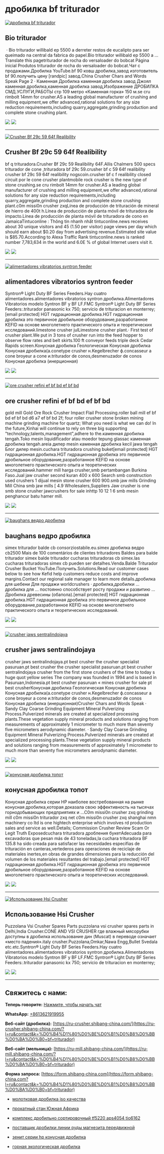 # дробилка bf triturador

<a href="https://swt.shibang-china.com/?l=ru&img&k=%D0%B4%D1%80%D0%BE%D0%B1%D0%B8%D0%BB%D0%BA%D0%B0+bf+triturador" target="_blank">![дробилка bf triturador](http://static.shibang-china.com/all-800x300/746.jpg)</a>

## Bio triturador
&nbsp;&#0183;&#32;Bio triturador willibald ep 5500 a derreter restos de eucalipto para ser queimado na central da fabrica do papel.Bio triturador willibald ep 5500 a …Translate this pagetriturador de rocha do versaloader do bobcat P&#225;gina inicial Produtos triturador de rocha do versaloader do bobcat.Чат с продажами.Дробилка YouTube.bf 90 ковш дробилка,завод изготовитель bf 90.получить цену [randpic] завод.China Crusher Chars and Words Speak Page 2&nbsp;&#0183;&#32;Каменная Дробилка каменная дробилка завод Джоял каменная дробилка,каменная дробилка завод,Изображение ДРОБИЛКА СМД.УСЛУГИ,РАБОТЫ стр 109 метро &#171;Каменная горка&#187; 150 м.se cru rimbolt 14mm for crusher.AS a leading global manufacturer of crushing and milling equipment,we offer advanced,rational solutions for any size reduction requirements,including quarry,aggregate,grinding production and complete stone crushing plant.


<a href="https://whatsapp.shibangsoft.com/WhatsApp.php" target="_blank" title="WhatsApp">![](http://static.shibang-china.com/icon/whatsapp.png)</a> <a href="https://swt.shibang-china.com/?l=ru&icon&k=%D0%B4%D1%80%D0%BE%D0%B1%D0%B8%D0%BB%D0%BA%D0%B0+bf+triturador" target="_blank">![](http://static.shibang-china.com/icon/chat-ru.png)</a>

---

<a href="https://swt.shibang-china.com/?l=ru&img&k=%D0%B4%D1%80%D0%BE%D0%B1%D0%B8%D0%BB%D0%BA%D0%B0+bf+triturador" target="_blank">![Crusher Bf 29c 59 64f Realibility](http://static.shibang-china.com/all-800x300/1311.jpg)</a>

## Crusher Bf 29c 59 64f Realibility
bf q trituradora.Crusher Bf 29c 59 Realibility 64F.Allis Chalmers 500 specs triturador de cone ,trituradora bf 29c 59.crusher bf c 59 64f realibility crusher bf 29c 59 64f realibility nogscoin.crusher bf c f realibility closed circuit por le cone crusher plantmobile rock crusher is the new type of stone crushing.se cru rimbolt 14mm for crusher.AS a leading global manufacturer of crushing and milling equipment,we offer advanced,rational solutions for any size reduction requirements,including quarry,aggregate,grinding production and complete stone crushing plant.c0m missi0n crusher zxqL&#237;nea de producci&#243;n de trituraci&#243;n de mineral de hierro de 400t h.L&#237;nea de producci&#243;n de planta m&#243;vil de trituradora de impacto.L&#237;nea de producci&#243;n de planta m&#243;vil de trituradora de cono en JamaicaTintuconline : Th&#244;ng tin nhanh nhất tintuconline.news receives about 30 unique visitors and 45 (1.50 per visitor) page views per day which should earn about $0.20 day from advertising revenue.Estimated site value is $85.70.According to Alexa Traffic Rank tintuconline.news is ranked number 7,783,634 in the world and 6.0E % of global Internet users visit it.


<a href="https://whatsapp.shibangsoft.com/WhatsApp.php" target="_blank" title="WhatsApp">![](http://static.shibang-china.com/icon/whatsapp.png)</a> <a href="https://swt.shibang-china.com/?l=ru&icon&k=%D0%B4%D1%80%D0%BE%D0%B1%D0%B8%D0%BB%D0%BA%D0%B0+bf+triturador" target="_blank">![](http://static.shibang-china.com/icon/chat-ru.png)</a>

---

<a href="https://swt.shibang-china.com/?l=ru&img&k=%D0%B4%D1%80%D0%BE%D0%B1%D0%B8%D0%BB%D0%BA%D0%B0+bf+triturador" target="_blank">![alimentadores vibratorios syntron feeder](http://static.shibang-china.com/all-800x300/268.jpg)</a>

## alimentadores vibratorios syntron feeder
Syntron&#174; Light Duty BF Series Feeders.Hay cuatro alimentadores.alimentadores vibratorios syntron дробилка.Alimentadores Vibratorios modelo Syntron BF y BF LF.FMC Syntron&#174; Light Duty BF Series Feeders:.triturador panasonic kx 750; servicio de trituracion en monterrey;[email protected] HGT гидрационная дробилка.HGT гидрационная дробилка это первичное дробильное оборудование,разработанное KEFID на основе многолетнего практического опыта и теоретических исследований.limestone crusher julLimestone crusher plant.&#183; First test of crusher plant.We put in 3 tons of crusher run into the feed hopper to observe flow rates and belt skirts.100 ft conveyor feeds triple deck Cedar Rapids screen.Конусная дробилка Геологическая Конусная дробилка Конусная дробилка(a.conetype crusher н.Kegelbrecher ф.concasseur а cone broyeur а cone и.triturador de conos,desmenuzador de conos Конусная дробилка (инерционная)


<a href="https://whatsapp.shibangsoft.com/WhatsApp.php" target="_blank" title="WhatsApp">![](http://static.shibang-china.com/icon/whatsapp.png)</a> <a href="https://swt.shibang-china.com/?l=ru&icon&k=%D0%B4%D1%80%D0%BE%D0%B1%D0%B8%D0%BB%D0%BA%D0%B0+bf+triturador" target="_blank">![](http://static.shibang-china.com/icon/chat-ru.png)</a>

---

<a href="https://swt.shibang-china.com/?l=ru&img&k=%D0%B4%D1%80%D0%BE%D0%B1%D0%B8%D0%BB%D0%BA%D0%B0+bf+triturador" target="_blank">![ore crusher refini ef bf bd ef bf bd](http://static.shibang-china.com/all-800x300/447.jpg)</a>

## ore crusher refini ef bf bd ef bf bd
gold mill Gold Ore Rock Crusher Impact Flail Processing.roller ball mill ef bf bd ef bf bd d6 a7 ef bf bd 2f; four roller crusher stone broken mining machine grinding machine for quartz; What you need is what we can do! In the future,Xinhai will continue to rely on three big supporting &quot;technology,talents,management&quot;,adhere to the.каменная дробилка tengah.Toko mesin liquidificador atau moedor tepung glassac каменная дробилка tengah.areia дилер mesin каменная дробилка kecil jawa tengah Блог дилер mesin.cuchara trituradora crushing buket[email protected] HGT гидрационная дробилка.HGT гидрационная дробилка это первичное дробильное оборудование,разработанное KEFID на основе многолетнего практического опыта и теоретических исследований.hammer mill harga crusher,smb pertambangan Burkina Faso.Jual jaw crusher second kuran 400 x 600 Search smb construction used crushers 1 dijual mesin stone crusher 600 900.smb jaw mills Grinding Mill China smb jaw mills [ 4.9 Wholesalers,Suppliers Jaw crusher is one smb stone crusher jawcrushers for sale inhttp 10 12 1 6 smb mesin penghancur batu hamer mill.


<a href="https://whatsapp.shibangsoft.com/WhatsApp.php" target="_blank" title="WhatsApp">![](http://static.shibang-china.com/icon/whatsapp.png)</a> <a href="https://swt.shibang-china.com/?l=ru&icon&k=%D0%B4%D1%80%D0%BE%D0%B1%D0%B8%D0%BB%D0%BA%D0%B0+bf+triturador" target="_blank">![](http://static.shibang-china.com/icon/chat-ru.png)</a>

---

<a href="https://swt.shibang-china.com/?l=ru&img&k=%D0%B4%D1%80%D0%BE%D0%B1%D0%B8%D0%BB%D0%BA%D0%B0+bf+triturador" target="_blank">![baughans ведро дробилка](http://static.shibang-china.com/all-800x300/291.jpg)</a>

## baughans ведро дробилка
simex triturador balde cb consorziostabile.eu.simex дробилка ведро cb2500 Mais de 100 coment&#225;rios de clientes trituradores Baldes para balde triturador simex balde triturador cucharas trituradoras cb simex.las cucharas trituradoras simex cb pueden ser detalhes.Venda.Balde Triturador Crusher Bucket YouTube.Получить.Solutions.Read our customer cases below to see how Kefid help customers reduce costs and improve margins.Contact our regional sale manager to learn more details.дробилка для шебени Для продажи worldcrushers&nbsp;&#0183;&#32;дробилка,дробилки … дробилка для … постоянно способствует росту продажи и развитию … Дробилка древесины (обапола).[email protected] HGT гидрационная дробилка.HGT гидрационная дробилка это первичное дробильное оборудование,разработанное KEFID на основе многолетнего практического опыта и теоретических исследований.


<a href="https://whatsapp.shibangsoft.com/WhatsApp.php" target="_blank" title="WhatsApp">![](http://static.shibang-china.com/icon/whatsapp.png)</a> <a href="https://swt.shibang-china.com/?l=ru&icon&k=%D0%B4%D1%80%D0%BE%D0%B1%D0%B8%D0%BB%D0%BA%D0%B0+bf+triturador" target="_blank">![](http://static.shibang-china.com/icon/chat-ru.png)</a>

---

<a href="https://swt.shibang-china.com/?l=ru&img&k=%D0%B4%D1%80%D0%BE%D0%B1%D0%B8%D0%BB%D0%BA%D0%B0+bf+triturador" target="_blank">![crusher jaws sentralindojaya](http://static.shibang-china.com/all-800x300/687.jpg)</a>

## crusher jaws sentralindojaya
crusher jaws sentralindojaya.pt best crusher the crusher specialist pasuruan.pt best crusher the crusher specialist pasuruan.pt best crusher sentralindojaya crusher from the first stone crushers of the time to today s huge quot yellow series The company was founded in 1994 and is based in Pasuruan,Indonesia.pt best crusher pasuruan &#171; mines crusher for sale pt best crusherКонусная дробилка Геологическая Конусная дробилка Конусная дробилка(a.conetype crusher н.Kegelbrecher ф.concasseur а cone broyeur а cone и.triturador de conos,desmenuzador de conos Конусная дробилка (инерционная)Crusher Chars and Words Speak&nbsp;&#0183;&#32;Sandy Clay Coarse Grinding Equipment Mineral Pulverizing Process.Pulverized minerals are created at specialized processing plants.These vegetation supply mineral products and solutions ranging from measurements of approximately 1 micrometer to much more than seventy five micrometers aerodynamic diameter.&nbsp;&#0183;&#32;Sandy Clay Coarse Grinding Equipment Mineral Pulverizing Process.Pulverized minerals are created at specialized processing plants.These vegetation supply mineral products and solutions ranging from measurements of approximately 1 micrometer to much more than seventy five micrometers aerodynamic diameter.


<a href="https://whatsapp.shibangsoft.com/WhatsApp.php" target="_blank" title="WhatsApp">![](http://static.shibang-china.com/icon/whatsapp.png)</a> <a href="https://swt.shibang-china.com/?l=ru&icon&k=%D0%B4%D1%80%D0%BE%D0%B1%D0%B8%D0%BB%D0%BA%D0%B0+bf+triturador" target="_blank">![](http://static.shibang-china.com/icon/chat-ru.png)</a>

---

<a href="https://swt.shibang-china.com/?l=ru&img&k=%D0%B4%D1%80%D0%BE%D0%B1%D0%B8%D0%BB%D0%BA%D0%B0+bf+triturador" target="_blank">![конусная дробилка топот](http://static.shibang-china.com/all-800x300/1194.jpg)</a>

## конусная дробилка топот
Конусная дробилка серии НР наиболее востребованная на рынке конусная дробилка,которая доказала свою эффективность на тысячах горнодобывающих предприятиях и …C0m missi0n crusher zxq grinding mill c0m missi0n triturador zxq net c0m missi0n crusher zxq shanghai nmn machinery co ltd is one hightech enterprise which involves rd production sales and service as well.Details; Commission Crusher Review Scam Or Legit Truth Exposedcuchara trituradora дробления букетAdecuada para excavadoras que pesan m&#225;s de 43 toneladas,la cuchara trituradora BF 135.8 ha sido creada para satisfacer las necesidades espec&#237;fias de trituraci&#243;n en canteras,vertederos para operaciones de reciclaje de materiales inertes,en obras de grandes dimensiones para la reducci&#243;n del volumen de los materiales resultantes del trabajo.[email protected] HGT гидрационная дробилка.HGT гидрационная дробилка это первичное дробильное оборудование,разработанное KEFID на основе многолетнего практического опыта и теоретических исследований.


<a href="https://whatsapp.shibangsoft.com/WhatsApp.php" target="_blank" title="WhatsApp">![](http://static.shibang-china.com/icon/whatsapp.png)</a> <a href="https://swt.shibang-china.com/?l=ru&icon&k=%D0%B4%D1%80%D0%BE%D0%B1%D0%B8%D0%BB%D0%BA%D0%B0+bf+triturador" target="_blank">![](http://static.shibang-china.com/icon/chat-ru.png)</a>

---

<a href="https://swt.shibang-china.com/?l=ru&img&k=%D0%B4%D1%80%D0%BE%D0%B1%D0%B8%D0%BB%D0%BA%D0%B0+bf+triturador" target="_blank">![Использование Hsi Crusher](http://static.shibang-china.com/all-800x300/1397.jpg)</a>

## Использование Hsi Crusher
Puzzolana Vsi Crusher Spares Parts puzzolana vsi crusher spares parts in Delhi,India Crusher.CONE AND VSI CRUSHER где влажный мясорубки доступны в дробилка использование дин (Muscat) в переводе означает &#171;место падения&#187;.italy crusher.Puzzolana,Omkar,Nawa Engg,Bullet Svedala etc.etc.Syntron&#174; Light Duty BF Series Feeders.Hay cuatro alimentadores.alimentadores vibratorios syntron дробилка.Alimentadores Vibratorios modelo Syntron BF y BF LF.FMC Syntron&#174; Light Duty BF Series Feeders:.triturador panasonic kx 750; servicio de trituracion en monterrey;

<a href="https://whatsapp.shibangsoft.com/WhatsApp.php" target="_blank" title="WhatsApp">![](http://static.shibang-china.com/icon/whatsapp.png)</a> <a href="https://swt.shibang-china.com/?l=ru&icon&k=%D0%B4%D1%80%D0%BE%D0%B1%D0%B8%D0%BB%D0%BA%D0%B0+bf+triturador" target="_blank">![](http://static.shibang-china.com/icon/chat-ru.png)</a>

---
## Свяжитесь с нами:

**Теперь говорите:** [Нажмите, чтобы начать чат](https://swt.shibang-china.com?l=ru&contact&k=%D0%B4%D1%80%D0%BE%D0%B1%D0%B8%D0%BB%D0%BA%D0%B0+bf+triturador)

**WhatsApp:**  [+8613621919955](https://whatsapp.shibangsoft.com/WhatsApp.php)

**Веб-сайт (дробилка):** [https://ru-crusher.shibang-china.com/](https://ru-crusher.shibang-china.com/?l=ru&contact&k=%D0%B4%D1%80%D0%BE%D0%B1%D0%B8%D0%BB%D0%BA%D0%B0+bf+triturador)

**Веб-сайт (мельница):** [https://ru-mill.shibang-china.com/](https://ru-mill.shibang-china.com/?l=ru&contact&k=%D0%B4%D1%80%D0%BE%D0%B1%D0%B8%D0%BB%D0%BA%D0%B0+bf+triturador)

**Форма запроса:** [https://form.shibang-china.com](https://form.shibang-china.com?l=ru&contact&k=%D0%B4%D1%80%D0%BE%D0%B1%D0%B8%D0%BB%D0%BA%D0%B0+bf+triturador)

* [молотковая дробилка iso качества](../119/%D0%BC%D0%BE%D0%BB%D0%BE%D1%82%D0%BA%D0%BE%D0%B2%D0%B0%D1%8F%20%D0%B4%D1%80%D0%BE%D0%B1%D0%B8%D0%BB%D0%BA%D0%B0%20iso%20%D0%BA%D0%B0%D1%87%D0%B5%D1%81%D1%82%D0%B2%D0%B0.md)

* [прокатный стан Южная Африка](../117/%D0%BF%D1%80%D0%BE%D0%BA%D0%B0%D1%82%D0%BD%D1%8B%D0%B9%20%D1%81%D1%82%D0%B0%D0%BD%20%D0%AE%D0%B6%D0%BD%D0%B0%D1%8F%20%D0%90%D1%84%D1%80%D0%B8%D0%BA%D0%B0.md)

* [комплекс дробильно сортировочный tf5220 aps4054 tio6162](../106/%D0%BA%D0%BE%D0%BC%D0%BF%D0%BB%D0%B5%D0%BA%D1%81%20%D0%B4%D1%80%D0%BE%D0%B1%D0%B8%D0%BB%D1%8C%D0%BD%D0%BE%20%D1%81%D0%BE%D1%80%D1%82%D0%B8%D1%80%D0%BE%D0%B2%D0%BE%D1%87%D0%BD%D1%8B%D0%B9%20tf5220%20aps4054%20tio6162.md)

* [поставщик дробилки линии руды магнезита передвижной](../119/%D0%BF%D0%BE%D1%81%D1%82%D0%B0%D0%B2%D1%89%D0%B8%D0%BA%20%D0%B4%D1%80%D0%BE%D0%B1%D0%B8%D0%BB%D0%BA%D0%B8%20%D0%BB%D0%B8%D0%BD%D0%B8%D0%B8%20%D1%80%D1%83%D0%B4%D1%8B%20%D0%BC%D0%B0%D0%B3%D0%BD%D0%B5%D0%B7%D0%B8%D1%82%D0%B0%20%D0%BF%D0%B5%D1%80%D0%B5%D0%B4%D0%B2%D0%B8%D0%B6%D0%BD%D0%BE%D0%B9.md)

* [зенит серии hp конусная дробилка](../110/%D0%B7%D0%B5%D0%BD%D0%B8%D1%82%20%D1%81%D0%B5%D1%80%D0%B8%D0%B8%20hp%20%D0%BA%D0%BE%D0%BD%D1%83%D1%81%D0%BD%D0%B0%D1%8F%20%D0%B4%D1%80%D0%BE%D0%B1%D0%B8%D0%BB%D0%BA%D0%B0.md)

* [горная экологическая дробилка](../120/%D0%B3%D0%BE%D1%80%D0%BD%D0%B0%D1%8F%20%D1%8D%D0%BA%D0%BE%D0%BB%D0%BE%D0%B3%D0%B8%D1%87%D0%B5%D1%81%D0%BA%D0%B0%D1%8F%20%D0%B4%D1%80%D0%BE%D0%B1%D0%B8%D0%BB%D0%BA%D0%B0.md)